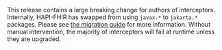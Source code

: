 This release contains a large breaking change for authors of interceptors. Internally, HAPI-FHIR has swapped from using `javax.*` to `jakarta.*` packages. Please see [the migration guide](/docs/interceptors/jakarta_upgrade.html) for more information.  Without manual intervention, the majority of interceptors will fail at runtime unless they are upgraded.
